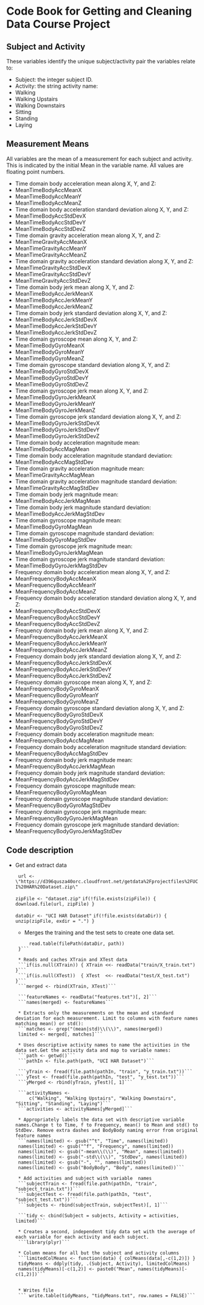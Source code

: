 # Code Book for Getting and Cleaning Data Course Project

## Subject and Activity

These variables identify the unique subject/activity pair the variables relate to:

 - Subject: the integer subject ID.
 - Activity: the string activity name:
  - Walking
  - Walking Upstairs
  - Walking Downstairs
  - Sitting
  - Standing
  - Laying

## Measurement Means

All variables are the mean of a measurement for each subject and activity. This is indicated by the initial Mean in the variable name. All values are floating point numbers.

 - Time domain body acceleration mean along X, Y, and Z:
  - MeanTimeBodyAccMeanX
  - MeanTimeBodyAccMeanY
  - MeanTimeBodyAccMeanZ
 - Time domain body acceleration standard deviation along X, Y, and Z:
  - MeanTimeBodyAccStdDevX
  - MeanTimeBodyAccStdDevY
  - MeanTimeBodyAccStdDevZ
 - Time domain gravity acceleration mean along X, Y, and Z:
  - MeanTimeGravityAccMeanX
  - MeanTimeGravityAccMeanY
  - MeanTimeGravityAccMeanZ
 - Time domain gravity acceleration standard deviation along X, Y, and Z:
  - MeanTimeGravityAccStdDevX
  - MeanTimeGravityAccStdDevY
  - MeanTimeGravityAccStdDevZ
 - Time domain body jerk mean along X, Y, and Z:
  - MeanTimeBodyAccJerkMeanX
  - MeanTimeBodyAccJerkMeanY
  - MeanTimeBodyAccJerkMeanZ
 - Time domain body jerk standard deviation along X, Y, and Z:
  - MeanTimeBodyAccJerkStdDevX
  - MeanTimeBodyAccJerkStdDevY
  - MeanTimeBodyAccJerkStdDevZ
 - Time domain gyroscope mean along X, Y, and Z:
  - MeanTimeBodyGyroMeanX
  - MeanTimeBodyGyroMeanY
  - MeanTimeBodyGyroMeanZ
 - Time domain gyroscope standard deviation along X, Y, and Z:
  - MeanTimeBodyGyroStdDevX
  - MeanTimeBodyGyroStdDevY
  - MeanTimeBodyGyroStdDevZ
 - Time domain gyroscope jerk mean along X, Y, and Z:
  - MeanTimeBodyGyroJerkMeanX
  - MeanTimeBodyGyroJerkMeanY
  - MeanTimeBodyGyroJerkMeanZ
 - Time domain gyroscope jerk standard deviation along X, Y, and Z:
  - MeanTimeBodyGyroJerkStdDevX
  - MeanTimeBodyGyroJerkStdDevY
  - MeanTimeBodyGyroJerkStdDevZ
 - Time domain body acceleration magnitude mean:
  - MeanTimeBodyAccMagMean
 - Time domain body acceleration magnitude standard deviation:
  - MeanTimeBodyAccMagStdDev
 - Time domain gravity acceleration magnitude mean:
  - MeanTimeGravityAccMagMean
 - Time domain gravity acceleration magnitude standard deviation:
  - MeanTimeGravityAccMagStdDev
 - Time domain body jerk magnitude mean:
  - MeanTimeBodyAccJerkMagMean
 - Time domain body jerk magnitude standard deviation:
  - MeanTimeBodyAccJerkMagStdDev
 - Time domain gyroscope magnitude mean:
  - MeanTimeBodyGyroMagMean
 - Time domain gyroscope magnitude standard deviation:
  - MeanTimeBodyGyroMagStdDev
 - Time domain gyroscope jerk magnitude mean:
  - MeanTimeBodyGyroJerkMagMean
 - Time domain gyroscope jerk magnitude standard deviation:
  - MeanTimeBodyGyroJerkMagStdDev
 - Frequency domain body acceleration mean along X, Y, and Z:
  - MeanFrequencyBodyAccMeanX
  - MeanFrequencyBodyAccMeanY
  - MeanFrequencyBodyAccMeanZ
 - Frequency domain body acceleration standard deviation along X, Y, and Z:
  - MeanFrequencyBodyAccStdDevX
  - MeanFrequencyBodyAccStdDevY
  - MeanFrequencyBodyAccStdDevZ
 - Frequency domain body jerk mean along X, Y, and Z:
  - MeanFrequencyBodyAccJerkMeanX
  - MeanFrequencyBodyAccJerkMeanY
  - MeanFrequencyBodyAccJerkMeanZ
 - Frequency domain body jerk standard deviation along X, Y, and Z:
  - MeanFrequencyBodyAccJerkStdDevX
  - MeanFrequencyBodyAccJerkStdDevY
  - MeanFrequencyBodyAccJerkStdDevZ
 - Frequency domain gyroscope mean along X, Y, and Z:
  - MeanFrequencyBodyGyroMeanX
  - MeanFrequencyBodyGyroMeanY
  - MeanFrequencyBodyGyroMeanZ
 - Frequency domain gyroscope standard deviation along X, Y, and Z:
  - MeanFrequencyBodyGyroStdDevX
  - MeanFrequencyBodyGyroStdDevY
  - MeanFrequencyBodyGyroStdDevZ
 - Frequency domain body acceleration magnitude mean:
  - MeanFrequencyBodyAccMagMean
 - Frequency domain body acceleration magnitude standard deviation:
  - MeanFrequencyBodyAccMagStdDev
 - Frequency domain body jerk magnitude mean:
  - MeanFrequencyBodyAccJerkMagMean
 - Frequency domain body jerk magnitude standard deviation:
  - MeanFrequencyBodyAccJerkMagStdDev
 - Frequency domain gyroscope magnitude mean:
  - MeanFrequencyBodyGyroMagMean
 - Frequency domain gyroscope magnitude standard deviation:
  - MeanFrequencyBodyGyroMagStdDev
 - Frequency domain gyroscope jerk magnitude mean:
  - MeanFrequencyBodyGyroJerkMagMean
 - Frequency domain gyroscope jerk magnitude standard deviation:
  - MeanFrequencyBodyGyroJerkMagStdDev

## Code description

* Get and extract data
    
   ``` url <- \"https://d396qusza40orc.cloudfront.net/getdata%2Fprojectfiles%2FUCI%20HAR%20Dataset.zip\"```

    ```zipFile <- "dataset.zip"```
    ```if(!file.exists(zipFile)) { download.file(url, zipFile) }```
        
    ```dataDir <- "UCI HAR Dataset"```
    ```if(!file.exists(dataDir)) { unzip(zipFile, exdir = ".") } ```

    
    * Merges the training and the test sets to create one data set.
    
   ``` readData <- function(path) {
        read.table(filePath(dataDir, path))
    }```
    
    * Reads and caches XTrain and XTest data
    ```if(is.null(XTrain)) { XTrain <<- readData("train/X_train.txt") }```
    ```if(is.null(XTest))  { XTest  <<- readData("test/X_test.txt") }```
    ```merged <- rbind(XTrain, XTest)```
    
    ```featureNames <- readData("features.txt")[, 2]```
    ```names(merged) <- featureNames```
    
    * Extracts only the measurements on the mean and standard deviation for each measurement. Limit to columns with feature names matching mean() or std():
    ```matches <- grep("(mean|std)\\(\\)", names(merged))
    limited <- merged[, matches]```
    
    * Uses descriptive activity names to name the activities in the data set.Get the activity data and map to variable names:
    ```path <- getwd()```
    ```pathIn <- file.path(path, "UCI HAR Dataset")```
    
    ```yTrain <- fread(file.path(pathIn, "train", "y_train.txt"))```
   ``` yTest <- fread(file.path(pathIn, "test", "y_test.txt"))```
    ```yMerged <- rbind(yTrain, yTest)[, 1]```
    
    ```activityNames <-
        c("Walking", "Walking Upstairs", "Walking Downstairs", "Sitting", "Standing", "Laying")```
    ```activities <- activityNames[yMerged]```
    
    * Appropriately labels the data set with descriptive variable names.Change t to Time, f to Frequency, mean() to Mean and std() to StdDev. Remove extra dashes and BodyBody naming error from original feature names
    ```names(limited) <- gsub("^t", "Time", names(limited))
    names(limited) <- gsub("^f", "Frequency", names(limited))
    names(limited) <- gsub("-mean\\(\\)", "Mean", names(limited))
    names(limited) <- gsub("-std\\(\\)", "StdDev", names(limited))
    names(limited) <- gsub("-", "", names(limited))
    names(limited) <- gsub("BodyBody", "Body", names(limited))```
    
    * Add activities and subject with variable  names
    ```subjectTrain <- fread(file.path(pathIn, "train", "subject_train.txt"))```
    ```subjectTest <- fread(file.path(pathIn, "test", "subject_test.txt"))```
    ```subjects <- rbind(subjectTrain, subjectTest)[, 1]```
    
    ```tidy <- cbind(Subject = subjects, Activity = activities, limited)```
    
    * Creates a second, independent tidy data set with the average of each variable for each activity and each subject.
    ```library(plyr)```
    
    * Column means for all but the subject and activity columns
    ```limitedColMeans <- function(data) { colMeans(data[,-c(1,2)]) }
    tidyMeans <- ddply(tidy, .(Subject, Activity), limitedColMeans)
    names(tidyMeans)[-c(1,2)] <- paste0("Mean", names(tidyMeans)[-c(1,2)])```
    
    
    * Writes file
    ``` write.table(tidyMeans, "tidyMeans.txt", row.names = FALSE)```
    